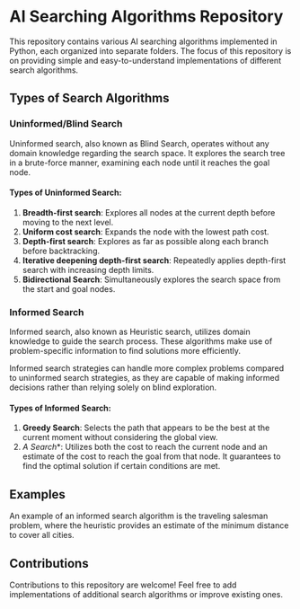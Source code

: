 # AI Searching Algorithms Repository

This repository contains various AI searching algorithms implemented in Python, each organized into separate folders. The focus of this repository is on providing simple and easy-to-understand implementations of different search algorithms.

## Types of Search Algorithms

### Uninformed/Blind Search
Uninformed search, also known as Blind Search, operates without any domain knowledge regarding the search space. It explores the search tree in a brute-force manner, examining each node until it reaches the goal node.

#### Types of Uninformed Search:
1. **Breadth-first search**: Explores all nodes at the current depth before moving to the next level.
2. **Uniform cost search**: Expands the node with the lowest path cost.
3. **Depth-first search**: Explores as far as possible along each branch before backtracking.
4. **Iterative deepening depth-first search**: Repeatedly applies depth-first search with increasing depth limits.
5. **Bidirectional Search**: Simultaneously explores the search space from the start and goal nodes.

### Informed Search
Informed search, also known as Heuristic search, utilizes domain knowledge to guide the search process. These algorithms make use of problem-specific information to find solutions more efficiently.

Informed search strategies can handle more complex problems compared to uninformed search strategies, as they are capable of making informed decisions rather than relying solely on blind exploration.

#### Types of Informed Search:
1. **Greedy Search**: Selects the path that appears to be the best at the current moment without considering the global view.
2. **A* Search**: Utilizes both the cost to reach the current node and an estimate of the cost to reach the goal from that node. It guarantees to find the optimal solution if certain conditions are met.

## Examples
An example of an informed search algorithm is the traveling salesman problem, where the heuristic provides an estimate of the minimum distance to cover all cities.

## Contributions
Contributions to this repository are welcome! Feel free to add implementations of additional search algorithms or improve existing ones.
